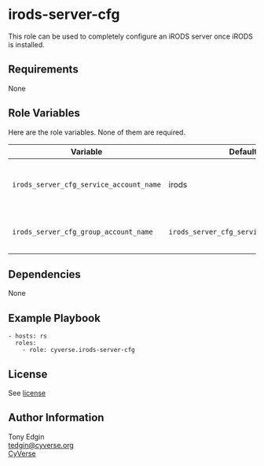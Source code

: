 irods-server-cfg
================

This role can be used to completely configure an iRODS server once iRODS is installed.


Requirements
------------

None


Role Variables
--------------

Here are the role variables. None of them are required.

Variable                                | Default                                 | Choices | Comment
--------------------------------------- | --------------------------------------- | ------- | -------
`irods_server_cfg_service_account_name` | irods                                   |         | the account used to run iRODS
`irods_server_cfg_group_account_name`   | `irods_server_cfg_service_account_name` |         | the group used to run iRODS


Dependencies
------------

None


Example Playbook
----------------

    - hosts: rs
      roles:
        - role: cyverse.irods-server-cfg


License
-------

See [license](/license.md)


Author Information
------------------

Tony Edgin  
<tedgin@cyverse.org>  
[CyVerse](https://cyverse.org)
